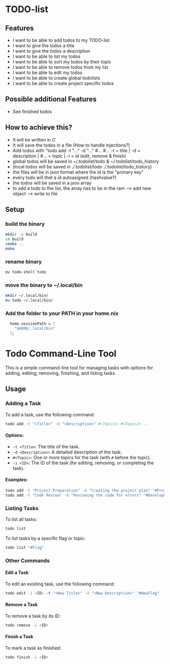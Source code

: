 # TODO-list

## Features
- I want to be able to add todos to my TODO-list
- I want to give the todos a title
- I want to give the todos a description
- I want to be able to list my todos 
- I want to be able to sort my todos by their topic
- I want to be able to remove todos from my list
- I want to be able to edit my todos
- I want to be able to create global todolists
- I want to be able to create project specific todos

## Possible additional Features
- See finished todos

## How to achieve this?
- It will be written in C
- It will save the todos in a file (How to handle injections?)
- Add todos with "todo add -t "..." -d "..." #... #... 
    -t = title | -d = description | #... = topic | -i = id (edit, remove & finish)
- global todos will be saved in ~/.todolist/todo & ~/.todolist/todo_history
- (local todos will be saved in ./.todolist/todo ./.todolist/todo_history)
- the files will be in json format where the id is the "primary key"
- every todo will thet a id autoasigned (hashvalue?)
- the todos will be saved in a json array
- to add a todo to the list, the array has to be in the ram --> add new object --> write to file

## Setup

### build the binary
```bash
mkdir -p build
cd build
cmake ..
make
```

### rename binary
```bash
mv todo-shell todo
```

### move the binary to ~/.local/bin
```bash
mkdir ~/.local/bin/
mv todo ~/.local/bin/
```

### Add the folder to your PATH in your home.nix
```nix
  home.sessionPath = [
    "$HOME/.local/bin"
  ];
```

# Todo Command-Line Tool

This is a simple command-line tool for managing tasks with options for adding, editing, removing, finishing, and listing tasks.

## Usage

### Adding a Task

To add a task, use the following command:

```bash
todo add -t "<Title>" -d "<Description>" #<Topic1> #<Topic2> ...
```

#### Options:
- `-t <Title>`: The title of the task.
- `-d <Description>`: A detailed description of the task.
- `#<Topic>`: One or more topics for the task (with `#` before the topic).
- `-i <ID>`: The ID of the task (for editing, removing, or completing the task).

#### Examples:
```bash
todo add -t "Project Preparation" -d "Creating the project plan" "#Project" "#Work"
todo add -t "Code Review" -d "Reviewing the code for errors" "#Development" "#Team"
```

### Listing Tasks

To list all tasks:

```bash
todo list
```

To list tasks by a specific flag or topic:

```bash
todo list "#Flag"
```

### Other Commands

#### Edit a Task

To edit an existing task, use the following command:

```bash
todo edit -i <ID> -t "<New Title>" -d "<New Description>" "#NewFlag"
```

#### Remove a Task

To remove a task by its ID:

```bash
todo remove -i <ID>
```

#### Finish a Task

To mark a task as finished:

```bash
todo finish -i <ID>
```
